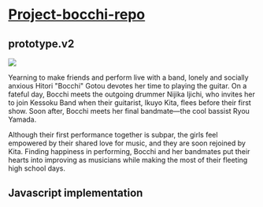 # <u>Project-bocchi-repo</u>

## prototype.v2

<img src="./allPhotos/Desktop - 2@2x.png">

Yearning to make friends and perform live with a band, lonely and socially anxious Hitori "Bocchi" Gotou devotes her time to playing the guitar. On a fateful day, Bocchi meets the outgoing drummer Nijika Ijichi, who invites her to join Kessoku Band when their guitarist, Ikuyo Kita, flees before their first show. Soon after, Bocchi meets her final bandmate—the cool bassist Ryou Yamada.

Although their first performance together is subpar, the girls feel empowered by their shared love for music, and they are soon rejoined by Kita. Finding happiness in performing, Bocchi and her bandmates put their hearts into improving as musicians while making the most of their fleeting high school days.

## Javascript implementation 



